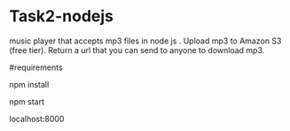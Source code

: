 # Task2-nodejs
music player that accepts mp3 files in node js  .
Upload mp3 to Amazon S3 (free tier). Return a url that you can send to anyone to download mp3.

#requirements

npm install

npm start

localhost:8000
